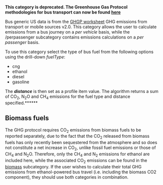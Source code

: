 **This category is deprecated. The Greenhouse Gas Protocol methodologies
for bus transport can now be found
[here](US_road_transport_by_Greenhouse_Gas_Protocol)**

Bus generic US data is from the [GHGP
worksheet](http://www.ghgprotocol.org/calculation-tools/all-tools) GHG
emissions from transport or mobile sources v2.0. This category allows
the user to calculate emissions from a bus journey on a *per vehicle*
basis, while the /perpassenger subcategory contains emissions
calculations on a *per passenger* basis.

To use this category select the type of bus fuel from the following
options using the drill-down *fuelType*:

  - cng
  - ethanol
  - diesel
  - gasoline

The ***distance*** is then set as a profile item value. The algorithm
returns a sum of CO<sub>2</sub>, N<sub>2</sub>O and CH<sub>4</sub> emissions for the fuel
type and distance specified.******

## Biomass fuels

The GHG protocol requires CO<sub>2</sub> emissions from biomass fuels to be
reported separately, due to the fact that the CO<sub>2</sub> released from
biomass fuels has only recently been sequestered from the atmosphere and
so does not constitute a net increase in CO<sub>2</sub>, unlike fossil fuel
emissions or those of CH<sub>4</sub> and N<sub>2</sub>O. Therefore, only the CH<sub>4</sub>
and N<sub>2</sub> emissions for ethanol are included here, while the associated
CO<sub>2</sub> emissions can be found in the
[biomass](US_biofuel_bus_transport) subcategory. If the user wishes to
calculate their total GHG emissions from ethanol-powered bus travel
(i.e. including the biomass CO2 component), they should use both
categories in combination.
